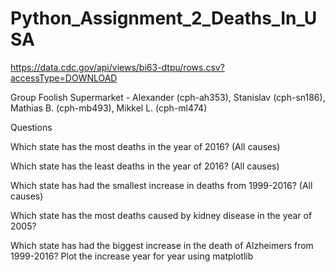 # Python_Assignment_2_Deaths_In_USA

https://data.cdc.gov/api/views/bi63-dtpu/rows.csv?accessType=DOWNLOAD

Group
Foolish Supermarket - Alexander (cph-ah353), Stanislav (cph-sn186), Mathias B. (cph-mb493), Mikkel L. (cph-ml474)

Questions

Which state has the most deaths in the year of 2016? (All causes)

Which state has the least deaths in the year of 2016? (All causes)

Which state has had the smallest increase in deaths from 1999-2016? (All causes)

Which state has the most deaths caused by kidney disease in the year of 2005?

Which state has had the biggest increase in the death of Alzheimers from 1999-2016? Plot the increase year for year using matplotlib
